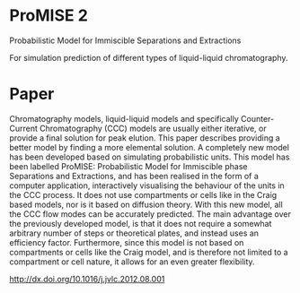 # ProMISE 2
Probabilistic Model for Immiscible Separations and Extractions

For simulation prediction of different types of liquid-liquid chromatography.

# Paper
Chromatography models, liquid-liquid models and specifically Counter-Current Chromatography (CCC) models are usually either iterative, or provide a final solution for peak elution. This paper describes providing a better model by finding a more elemental solution. A completely new model has been developed based on simulating probabilistic units. This model has been labelled ProMISE: Probabilistic Model for Immiscible phase Separations and Extractions, and has been realised in the form of a computer application, interactively visualising the behaviour of the units in the CCC process. It does not use compartments or cells like in the Craig based models, nor is it based on diffusion theory. With this new model, all the CCC flow modes can be accurately predicted. The main advantage over the previously developed model, is that it does not require a somewhat arbitrary number of steps or theoretical plates, and instead uses an efficiency factor. Furthermore, since this model is not based on compartments or cells like the Craig model, and is therefore not limited to a compartment or cell nature, it allows for an even greater flexibility.

http://dx.doi.org/10.1016/j.jvlc.2012.08.001
